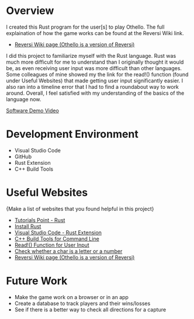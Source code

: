 # Overview

I created this Rust program for the user[s] to play Othello. The full explaination of how the game works can be found at the Reversi Wiki link.
* [Reversi Wiki page (Othello is a version of Reversi)](https://en.wikipedia.org/wiki/Reversi)

I did this project to familiarize myself with the Rust language. Rust was much more difficult for me to understand than I originally thought it would be, as even receiving user input was more difficult than other languages. Some colleagues of mine showed my the link for the read!() function (found under Useful Websites) that made getting user input significantly easier. I also ran into a timeline error that I had to find a roundabout way to work around. Overall, I feel satisfied with my understanding of the basics of the language now.

[Software Demo Video](https://youtu.be/uZA8OFuIssE)

# Development Environment

* Visual Studio Code
* GitHub
* Rust Extension
* C++ Build Tools

# Useful Websites

{Make a list of websites that you found helpful in this project}
* [Tutorials Point - Rust](https://www.tutorialspoint.com/rust/index.htm)
* [Install Rust](https://www.rust-lang.org/tools/install)
* [Visual Studio Code - Rust Extension](https://marketplace.visualstudio.com/items?itemName=rust-lang.rust)
* [C++ Build Tools for Command Line](https://docs.microsoft.com/en-us/cpp/build/building-on-the-command-line?view=msvc-160)
* [Read!() Function for User Input](https://crates.io/crates/text_io)
* [Check whether a char is a letter or a number](https://stackoverflow.com/questions/29873569/check-whether-a-char-is-a-letter-or-a-number)
* [Reversi Wiki page (Othello is a version of Reversi)](https://en.wikipedia.org/wiki/Reversi)

# Future Work

* Make the game work on a browser or in an app
* Create a database to track players and their wins/losses
* See if there is a better way to check all directions for a capture